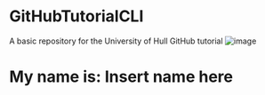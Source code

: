# GitHubTutorialCLI
A basic repository for the University of Hull GitHub tutorial
![image](https://github.com/user-attachments/assets/be0d17f7-a2e0-4ce7-a918-3d4f953d0263)
<body>
    <h1>My name is: Insert name here</h1>
</body>
